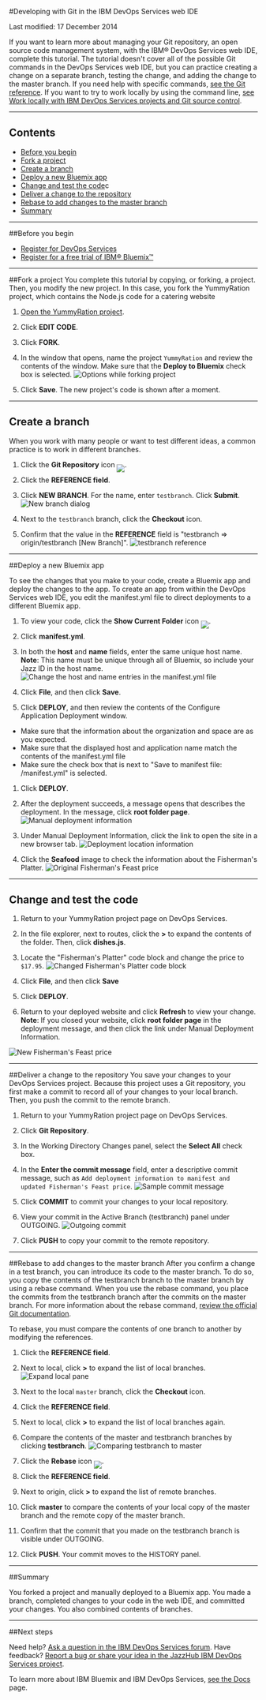 #Developing with Git in the IBM DevOps Services web IDE

Last modified: 17 December 2014

If you want to learn more about managing your Git repository, an open source code management system, with the IBM® DevOps Services web IDE, complete this tutorial. The tutorial doesn't cover all of the possible Git commands in the DevOps Services web IDE, but you can practice creating a change on a separate branch, testing the change, and adding the change to the master branch. If you need help with specific commands, [see the Git reference](/../docs/reference/git).  If you want to try to work locally by using the command line, [see Work locally with IBM DevOps Services projects and Git source control](../../docs/reference/gitclient).

---
## Contents

 * [Before you begin](#before_you_begin)
 * [Fork a project](#fork_a_project)
 * [Create a branch](#create_a_branch)
 * [Deploy a new Bluemix app](#deploy_a_new_bluemix_app)
 * [Change and test the code](#change_and_test_the_code)c
 * [Deliver a change to the repository](#deliver_a_change_to_the_repository)
 * [Rebase to add changes to the master branch](#add_changes_to_the_master_branch)
 * [Summary](#summary)

---
<a name='before_you_begin'></a>
##Before you begin
  * [Register for DevOps Services](https://hub.jazz.net) 
  * [Register for a free trial of IBM&reg; Bluemix&trade;](https://ace.ng.bluemix.net/)

---
<a name='fork_a_project'></a>
##Fork a project
You complete this tutorial by copying, or forking, a project. Then, you modify the new project. In this case, you fork the YummyRation project, which contains the Node.js code for a catering website

1. [Open the YummyRation project](https://hub.jazz.net/project/jlmarech/YummyRation/overview).

1. Click **EDIT CODE**.

1. Click **FORK**.

1. In the window that opens, name the project `YummyRation` and review the contents of the window.  Make sure that the **Deploy to Bluemix** check box is selected.
![Options while forking project][2]

1. Click **Save**. The new project's code is shown after a moment.

---
<a name='create_a_branch'></a>
## Create a branch
When you work with many people or want to test different ideas, a common practice is to work in different branches.

1. Click the **Git Repository** icon <img src="images/gitrepository.png"  align="bottom" style="display: inline; margin: 0px; border-style: none; margin-bottom: -10px;">.

1. Click the **REFERENCE field**.

1. Click **NEW BRANCH**. For the name, enter `testbranch`. Click **Submit**.
![New branch dialog][10]

1. Next to the `testbranch` branch, click the **Checkout** icon.

1. Confirm that the value in the **REFERENCE** field is "testbranch => origin/testbranch [New Branch]".
![testbranch reference][11]

---
<a name='deploy_a_new_bluemix_app'></a>
##Deploy a new Bluemix app

To see the changes that you make to your code, create a Bluemix app and deploy the changes to the app. To create an app from within the DevOps Services web IDE, you edit the manifest.yml file to direct deployments to a different Bluemix app.

1. To view your code, click the **Show Current Folder** icon <img src="images/showcurrentfolder.png"  align="bottom" style="display: inline; margin: 0px; border-style: none; margin-bottom: -10px;">.

1. Click **manifest.yml**.

1. In both the **host** and **name** fields, enter the same unique host name.  
**Note**: This name must be unique through all of Bluemix, so include your Jazz ID in the host name.
![Change the host and name entries in the manifest.yml file][1]

1. Click **File**, and then click **Save**.

1. Click **DEPLOY**, and then review the contents of the Configure Application Deployment window.
 * Make sure that the information about the organization and space are as you expected.
 * Make sure that the displayed host and application name match the contents of the manifest.yml file
 * Make sure the check box that is next to "Save to manifest file: /manifest.yml" is selected.

1. Click **DEPLOY**.

1. After the deployment succeeds, a message opens that describes the deployment.  In the message, click **root folder page**.  
    ![Manual deployment information][3]
    
1. Under Manual Deployment Information, click the link to open the site in a new browser tab.
![Deployment location information][4]

1. Click the **Seafood** image to check the information about the Fisherman's Platter.
![Original Fisherman's Feast price][8]

---
<a name='change_and_test_the_code'></a>
## Change and test the code

1. Return to your YummyRation project page on DevOps Services.

1. In the file explorer, next to routes, click the __>__ to expand the contents of the folder. Then, click **dishes.js**.

1. Locate the "Fisherman's Platter" code block and change the price to `$17.95`.
![Changed Fisherman's Platter code block][5]

1. Click **File**, and then click **Save**

1. Click **DEPLOY**.

1. Return to your deployed website and click **Refresh** to view your change.  
**Note**: If you closed your website, click **root folder page** in the deployment message, and then click the link under Manual Deployment Information.

![New Fisherman's Feast price][7]

---
<a name='deliver_a_change_to_the_repository'></a>
##Deliver a change to the repository
You save your changes to your DevOps Services project.  Because this project uses a Git repository, you first make a commit to record all of your changes to your local branch. Then, you push the commit to the remote branch.

1. Return to your YummyRation project page on DevOps Services.

1. Click **Git Repository**.

1. In the Working Directory Changes panel, select the **Select All** check box.

1. In the **Enter the commit message** field, enter a descriptive commit message, such as `Add deployment information to manifest and updated Fisherman's Feast price`.
![Sample commit message][6]

1. Click **COMMIT** to commit your changes to your local repository.

1. View your commit in the Active Branch (testbranch) panel under OUTGOING.
![Outgoing commit][9]

1. Click **PUSH** to copy your commit to the remote repository.

---
<a name='add_changes_to_the_master_branch'></a>
##Rebase to add changes to the master branch
After you confirm a change in a test branch, you can introduce its code to the master branch.  To do so, you copy the contents of the testbranch branch to the master branch by using a rebase command. When you use the rebase command, you place the commits from the testbranch branch after the commits on the master branch.  For more information about the rebase command, [review the official Git documentation](http://git-scm.com/book/ch3-6.html).

To rebase, you must compare the contents of one branch to another by modifying the references.

1. Click the **REFERENCE field**.

1. Next to local, click __>__ to expand the list of local branches.
![Expand local pane][13]

1. Next to the local `master` branch, click the **Checkout** icon.

1. Click the **REFERENCE field**.

1. Next to local, click __>__ to expand the list of local branches again.

1. Compare the contents of the master and testbranch branches by clicking **testbranch**.
![Comparing testbranch to master][12]

1. Click the **Rebase** icon <img src="images/rebase.png"  align="bottom" style="display: inline; margin: 0px; border-style: none; margin-bottom: -10px;">.

1. Click the **REFERENCE field**.

1. Next to origin, click **>** to expand the list of remote branches.

1. Click **master** to compare the contents of your local copy of the master branch and the remote copy of the master branch. 

1. Confirm that the commit that you made on the testbranch branch is visible under OUTGOING.

1. Click **PUSH**. Your commit moves to the HISTORY panel.

---
<a name='summary'></a>
##Summary

You forked a project and manually deployed to a Bluemix app. You made a branch, completed changes to your code in the web IDE, and committed your changes. You also combined contents of branches.

---
##Next steps

Need help? [Ask a question in the IBM DevOps Services forum][28]. Have feedback? [Report a bug or share your idea in the JazzHub IBM DevOps Services project][29].

To learn more about IBM Bluemix and IBM DevOps Services, [see the Docs][30] page.

[1]: images/manifest.png
[2]: images/forkproject.png
[3]: images/manualdeployment.png
[4]: images/manualdeploymentpanel.png
[5]: images/fishermansfeast.png
[6]: images/commitmessage.png
[7]: images/newffprice.png
[8]: images/oldffprice.png
[9]: images/outgoingcommit.png
[10]: images/newbranch.png
[11]: images/testbranchreference.png
[12]: images/mastertotestbranch.png
[13]: images/arrowbylocal.png
[18]: https://developer.ibm.com/answers/questions/?community=devops-services (DevOps Services forum)
[19]: mailto:hub%40jazz.net
[20]: /docs
[28]: https://developer.ibm.com/answers/smartspace/devops-services/
[29]: https://hub.jazz.net/ccm01/web/projects/srich%20%7C%20JazzHub#action=com.ibm.team.dashboard.viewDashboard
[30]: /docs
